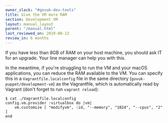 ```yaml
---
owner_slack: "#govuk-dev-tools"
title: Give the VM more RAM
section: Development VM
layout: manual_layout
parent: "/manual.html"
last_reviewed_on: 2019-08-13
review_in: 6 months
---
```


If you have less than 8GB of RAM on your host machine, you should ask IT for
an upgrade. Your line manager can help you with this.

In the meantime, if you're struggling to run the VM and your macOS applications,
you can reduce the RAM available to the VM. You can specify this in a
`Vagrantfile.localconfig` file in the same directory (`govuk-puppet/development-vm`)
as the Vagrantfile, which is automatically read by Vagrant (don't forget to run
`vagrant reload`):

```shell
$ cat ./Vagrantfile.localconfig
config.vm.provider :virtualbox do |vm|
    vm.customize [ "modifyvm", :id, "--memory", "1024", "--cpus", "2" ]
end
```
